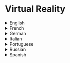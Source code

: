 # Virtual Reality

<details>
  <summary>English</summary>
  
  ### Materials
- [Wikipedia](https://en.wikipedia.org/wiki/Virtual_reality)
- [What is Virtual Reality?](https://www.vrs.org.uk/virtual-reality/what-is-virtual-reality.html)
- [How Virtual Reality Works](https://electronics.howstuffworks.com/gadgets/other-gadgets/virtual-reality.htm)
- [Virtual Reality 101](https://www.cnet.com/special-reports/vr101/)
- [The Ultimate Guide to Understanding VR](https://www.realitytechnologies.com/virtual-reality/)
- [Virtual Reality](https://www.explainthatstuff.com/virtualreality.html)
- [Singularity Hub](https://singularityhub.com/tag/virtual-reality/)
- [Reddit Community](https://www.reddit.com/r/virtualreality/)
- [Steven M. LaValle Book](http://vr.cs.uiuc.edu/)
- [Introduction to Virtual Reality](https://www.udacity.com/course/introduction-to-virtual-reality--ud1012)
- [EE267 Stanford Virtual Reality](https://stanford.edu/class/ee267/)
- [NPTEL Course](https://nptel.ac.in/courses/106106138/1)
- [MIT VR News](https://news.mit.edu/topic/augmented-and-virtual-reality)
- [Virtual Reality Article](https://arxiv.org/pdf/0903.4314.pdf)
- [An Intro into VR Environments](https://www.it.uu.se/edu/course/homepage/igs/ht06/lect/F1_igs_intro_vr.pdf)
- [VR: History, Applications, Technology and Future](https://www.cg.tuwien.ac.at/research/publications/1996/mazuryk-1996-VRH/TR-186-2-96-06Paper.pdf)
- [Brief Introduction of VR](https://www.ijser.org/researchpaper/Brief-Introduction-of-Virtual-Reality-its-Challenges.pdf)
- [VR Introduction](https://www.cs.tut.fi/courses/SGN-5406/lectures/VR1-introduction.pdf)
- [Chapter 15: Virtual Reality](https://courses.cs.washington.edu/courses/cse576/book/ch15.pdf)
- [Understanding Virtual Reality](https://profs.info.uaic.ro/~avitcu/FII%202015-2016/Animatie%203D_Documentatie/VR.pdf)
- [The Complete Guide to Virtual Reality](https://www.theguardian.com/technology/2016/nov/10/virtual-reality-guide-headsets-apps-games-vr)
- [What's Real About Virtual Reality](https://www.cs.unc.edu/~brooks/WhatsReal.pdf)
- [Environments and System Types of VR](https://thesai.org/Downloads/Volume8No6/Paper_10-Environments_and_System_Types_of_Virtual_Reality.pdf)
- [An Introduction to VR (MIT)](https://web.mit.edu/16.459/www/VR1.pdf)
- [Virtual Reality Glossary](https://www.iab.com/wp-content/uploads/2018/07/IAB_VR-AR_Glossary_v5b.pdf)
- [The Virtual and the Real](http://consc.net/papers/virtual.pdf)
- [Virtual Reality and Computer Simulation](https://ethicsandtechnology.eu/wp-content/uploads/downloadable-content/Brey_2008_VR-CS.pdf)
- [VR/AR White Paper](http://www-file.huawei.com/-/media/CORPORATE/PDF/ilab/vr-ar-en.pdf)
- [VR: Past, Present and Future](http://www.crs4.it/vic/data/papers/vr-report98.pdf)
- [Virtual Reality - Computerphile](https://www.youtube.com/watch?v=PJ5LJkpwBAI&list=PLzH6n4zXuckrOPXf9THuMOKnXnUJ55xw5)
</details>

<details>
  <summary>French</summary>
  
  ### Materials
- [Réalité Virtuelle](http://igm.univ-mlv.fr/~biri/Enseignement/MII1/TDPdf/RV_intro_et_systeme.pdf)
- [Réalité Virtuelle: Autonomie in Virtuo](https://www.enib.fr/~tisseau/doc/hdr/hdrJT.pdf)
- [Réalité Virtuelle et Réalité Augmentée](https://www.enssib.fr/bibliotheque-numerique/documents/68098-realite-virtuelle-et-realite-augmentee-en-bibliotheque-panorama-et-perspectives.pdf)
- [Interaction en Réalité Virtuelle](https://perso.univ-rennes1.fr/thierry.duval/Documents/Interaction3DenRV.pdf)
- [Introduction à la Réalité Virtuelle](https://www.lri.fr/~cfleury/teaching/et5-info/RVI-2016/slides/01_RVI_Introduction_RV.pdf)
</details>

<details>
  <summary>German</summary>
  
  ### Materials
- [Virtuelle Realität und E-Learning](https://www.e-teaching.org/didaktik/gestaltung/vr/vr.pdf)
- [VR/AR](https://projektzukunft.berlin.de/fileadmin/user_upload/pdf/studien/VR_Zusammenfassung_final.pdf)
- [Virtuelle Realität](https://www.techfak.uni-bielefeld.de/ags/wbski/lehre/digiSA/SS07/MMI07/MMI07_files/Latoschik-VR-Mainz.pdf)
- [Immersion und Interaktion in Virtual Reality Anwendungen](https://www.leipzigschoolofmedia.de/fileadmin/content/Dokumente/Masterarbeiten/MM/Masterarbeit_Kaulich-Christian_2015.pdf)
</details>

<details>
  <summary>Italian</summary>
  
  ### Materials
- [Introduzione alla Realtá Aumentada](https://vision.unipv.it/corsi/InformationTechnology/IT_AR.pdf)
- [Realtá Virtuale: Applicazioni](http://percro.sssup.it/marcello/didattica/AA2010/4_Applicazioni_A.pdf)
- [Introduzione alla Realtá Virtuale](http://www.mimos.it/chirurgiavirtuale/DePaolis.pdf)
- [VR Slides](http://homes.dsi.unimi.it/~borghese/Teaching/IntelligentSystems/Slides/VR/)
</details>

<details>
  <summary>Portuguese</summary>
  
  ### Materials
- [Realidade Virtual](https://web.ist.utl.pt/ist170613/)
- [Realidade Virtual Artigo](http://openrit.grupotiradentes.com/xmlui/bitstream/handle/set/395/REALIDADE%20VIRTUAL.pdf?sequence=1)
- [Realidade Virtual, Definições, Dispositivos e Aplicações](http://www.di.ufpb.br/liliane/publicacoes/2002_reic.pdf)
- [Realidades Misturadas](http://portalintercom.org.br/anais/nacional2017/resumos/R12-2843-1.pdf)
- [Fundamentos e Tecnologia de Realidade Virtual](http://www.ckirner.com/download/capitulos/Fundamentos_e_Tecnologia_de_Realidade_Virtual_e_Aumentada-v22-11-06.pdf)
- [A Essência da Realidade Virtual](http://www4.pucsp.br/pos/tidd/teccogs/dossies/2009/edicao_2/2_1-a_essencia_da_realidade_virtual-michael_heim.pdf)
- [Realidade Virtual: Introdução e Conceitos](http://homepage.ufp.pt/lmbg/textos/vr_intro.pdf)
- [Estudos sobre Realidade Virtual](https://www.ifi.unicamp.br/~lunazzi/prof_lunazzi/Estereoscopia/151203-Relatorio_PROFIS_2015.pdf)
- [Aulas de Realidade Virtual PUC-RS](https://www.inf.pucrs.br/~pinho/CGII/PDFs/)
</details>

<details>
  <summary>Russian</summary>
  
  ### Materials
- [Braslavski VR](http://www.kansas.ru/vr/braslavski_vr.pdf)
- [Virtual and Mixed Reality Systems](https://books.ifmo.ru/file/pdf/2321.pdf)
- [Virtual Land](http://virtualland.ru/blog)
</details>

<details>
  <summary>Spanish</summary>
  
  ### Materials
- [Realidad Virtual, Características, Objetivos e Historia](https://tecnologia-informatica.com/realidad-virtual-caracteristicas-objetivos-historia-lentes-juegos/)
- [Realidad Virtual](http://www.realidadvirtual.com/)
- [Laboratorio de Realidad Virtual](http://lrv.ugr.es/?Inicio)
- [La Realidad Virtual](https://idus.us.es/xmlui/bitstream/handle/11441/45510/file_1.pdf?sequence=1&amp;isAllowed=y)
- [Qué es la Realidad Virtual](https://www.acta.es/medios/articulos/ciencias_y_tecnologia/001049.pdf)
- [Realidad Virtual, su Presente y Futuro](https://jeuazarru.com/wp-content/uploads/2014/10/Realidad-Virtual-2014.pdf)
- [Presente y Futuro de la Tecnología de la RV](http://creatividadysociedad.com/articulos/16/4-Realidad%20Virtual.pdf)
- [Introducción a la Realidad Virtual](http://www.lsi.upc.edu/~pere/SGI/guions/ArquitecturaRV.pdf)
- [Capitulo 1 Realidad Virtual](http://catarina.udlap.mx/u_dl_a/tales/documentos/lis/von_r_pa/capitulo1.pdf)
- [Innovation Center, Realidad Virtual](http://boletines.prisadigital.com/ebook-cibbva-realidad-virtual.pdf)
- [Realidad Virtual y Aumentada](http://mim.promexico.gob.mx/work/models/mim/templates-new/Publicaciones/Notas/Usos-aplicaciones-realidad-virtual.pdf)
- [Realidad Virtual 2016](http://juanbarambones.com/wp-content/uploads/2017/01/realidad-virtual-2016-V1.pdf)
- [Realidad Digital](https://www2.deloitte.com/content/dam/Deloitte/co/Documents/technology/Realidad%20digital%202018.pdf)
</details>